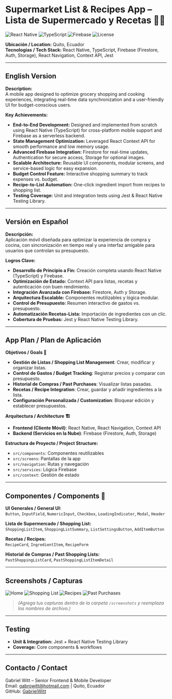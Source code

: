 # Supermarket List & Recipes App – Lista de Supermercado y Recetas 🛒🍲

![React Native](https://img.shields.io/badge/React%20Native-20232A?style=flat&logo=react)
![TypeScript](https://img.shields.io/badge/TypeScript-3178C6?style=flat&logo=typescript)
![Firebase](https://img.shields.io/badge/Firebase-FFCA28?style=flat&logo=firebase)
![License](https://img.shields.io/badge/License-MIT-green)

**Ubicación / Location:** Quito, Ecuador  
**Tecnologías / Tech Stack:** React Native, TypeScript, Firebase (Firestore, Auth, Storage), React Navigation, Context API, Jest

---

## English Version

**Description:**  
A mobile app designed to optimize grocery shopping and cooking experiences, integrating real-time data synchronization and a user-friendly UI for budget-conscious users.

**Key Achievements:**  
- **End-to-End Development:** Designed and implemented from scratch using React Native (TypeScript) for cross-platform mobile support and Firebase as a serverless backend.  
- **State Management Optimization:** Leveraged React Context API for smooth performance and low memory usage.  
- **Advanced Firebase Integration:** Firestore for real-time updates, Authentication for secure access, Storage for optional images.  
- **Scalable Architecture:** Reusable UI components, modular screens, and service-based logic for easy expansion.  
- **Budget Control Feature:** Interactive shopping summary to track expenses vs. budget.  
- **Recipe-to-List Automation:** One-click ingredient import from recipes to shopping list.  
- **Testing Coverage:** Unit and integration tests using Jest & React Native Testing Library.

---

## Versión en Español

**Descripción:**  
Aplicación móvil diseñada para optimizar la experiencia de compra y cocina, con sincronización en tiempo real y una interfaz amigable para usuarios que controlan su presupuesto.

**Logros Clave:**  
- **Desarrollo de Principio a Fin:** Creación completa usando React Native (TypeScript) y Firebase.  
- **Optimización de Estado:** Context API para listas, recetas y autenticación con buen rendimiento.  
- **Integración Avanzada con Firebase:** Firestore, Auth y Storage.  
- **Arquitectura Escalable:** Componentes reutilizables y lógica modular.  
- **Control de Presupuesto:** Resumen interactivo de gastos vs. presupuesto.  
- **Automatización Recetas-Lista:** Importación de ingredientes con un clic.  
- **Cobertura de Pruebas:** Jest y React Native Testing Library.

---

## App Plan / Plan de Aplicación

**Objetivos / Goals 🎯**  
- **Gestión de Listas / Shopping List Management**: Crear, modificar y organizar listas.  
- **Control de Gastos / Budget Tracking**: Registrar precios y comparar con presupuesto.  
- **Historial de Compras / Past Purchases**: Visualizar listas pasadas.  
- **Recetas / Recipe Integration**: Crear, guardar y añadir ingredientes a la lista.  
- **Configuración Personalizada / Customization**: Bloquear edición y establecer presupuestos.

**Arquitectura / Architecture 🏗️**  
- **Frontend (Cliente Móvil)**: React Native, React Navigation, Context API  
- **Backend (Servicios en la Nube)**: Firebase (Firestore, Auth, Storage)  

**Estructura de Proyecto / Project Structure:**  
- `src/components`: Componentes reutilizables  
- `src/screens`: Pantallas de la app  
- `src/navigation`: Rutas y navegación  
- `src/services`: Lógica Firebase  
- `src/context`: Gestión de estado  

---

## Componentes / Components 🧱

**UI Generales / General UI:**  
`Button`, `InputField`, `NumericInput`, `Checkbox`, `LoadingIndicator`, `Modal`, `Header`

**Lista de Supermercado / Shopping List:**  
`ShoppingListItem`, `ShoppingListSummary`, `ListSettingsButton`, `AddItemButton`

**Recetas / Recipes:**  
`RecipeCard`, `IngredientItem`, `RecipeForm`  

**Historial de Compras / Past Shopping Lists:**  
`PastShoppingListCard`, `PastShoppingListItemDetail`

---

## Screenshots / Capturas

![Home](./screenshots/home.png)
![Shopping List](./screenshots/shopping_list.png)
![Recipes](./screenshots/recipes.png)
![Past Purchases](./screenshots/past_purchases.png)

> *(Agrega tus capturas dentro de la carpeta `/screenshots` y reemplaza los nombres de archivo.)*

---

## Testing

- **Unit & Integration:** Jest + React Native Testing Library  
- **Coverage:** Core components & workflows  

---

## Contacto / Contact

Gabriel Witt – Senior Frontend & Mobile Developer  
Email: gabrowitt@hotmail.com | Quito, Ecuador  
GitHub: [GabrielWitt](https://github.com/GabrielWitt)
